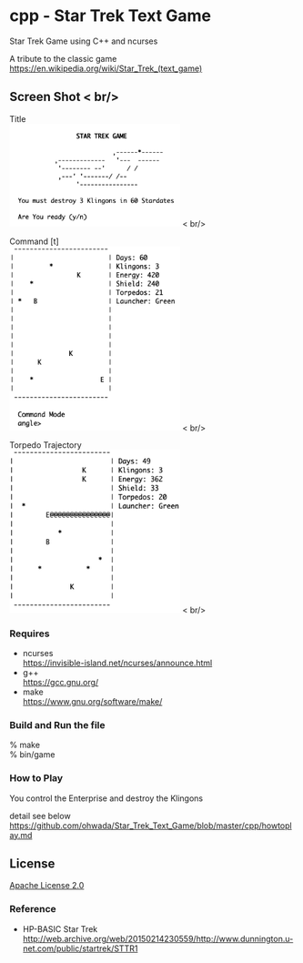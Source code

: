 cpp - Star Trek Text Game
===============

Star Trek Game using C++ and ncurses <br/>

A tribute to the classic game <br/>
https://en.wikipedia.org/wiki/Star_Trek_(text_game)

## Screen Shot < br/>
Title <br/>
<img src="https://raw.githubusercontent.com/ohwada/Star_Trek_Text_Game/master/cpp/doc/scrrenshot_cpp_title.png" width="300" />  < br/>

Command [t] <br/>
<img src="https://raw.githubusercontent.com/ohwada/Star_Trek_Text_Game/master/cpp/doc/screenshot_cpp_cmd_torpedo.png" width="300" />  < br/>

Torpedo Trajectory <br/>
<img src="https://raw.githubusercontent.com/ohwada/Star_Trek_Text_Game/master/cpp/doc/screenshot_cpp_trajectory.png" width="300" />  < br/>

### Requires <br/>
- ncurses <br/>
https://invisible-island.net/ncurses/announce.html <br/>
- g++ <br/>
https://gcc.gnu.org/ <br/>
- make <br/>
https://www.gnu.org/software/make/ <br/>

### Build and Run the file <br/>

% make <br/>
% bin/game <br/>

### How to Play <br/>

You control the Enterprise and destroy the Klingons <br/>

detail see below <br/>
https://github.com/ohwada/Star_Trek_Text_Game/blob/master/cpp/howtoplay.md <br/>

## License 
[Apache License 2.0](https://www.apache.org/licenses/LICENSE-2.0) <br/>

### Reference <br/>
- HP-BASIC  Star Trek <br/>
http://web.archive.org/web/20150214230559/http://www.dunnington.u-net.com/public/startrek/STTR1 <br/>

